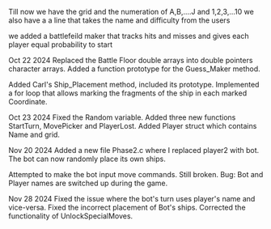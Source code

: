Till now we have the grid and the numeration of A,B,....J and 1,2,3,...10
we also have a a line that takes the name and difficulty from the users

we added a battlefeild maker that tracks hits and misses and gives each player equal probability to start

Oct 22 2024
Replaced the Battle Floor double arrays into double pointers character arrays. Added a function prototype for the Guess_Maker method.

Added Carl's Ship_Placement method, included its prototype. Implemented a for loop that allows marking the fragments of the ship in each marked Coordinate.

Oct 23 2024
Fixed the Random variable. Added three new functions StartTurn, MovePicker and PlayerLost. Added Player struct which contains Name and grid.



Nov 20 2024
Added a new file Phase2.c where I replaced player2 with bot. The bot can now randomly place its own ships.

Attempted to make the bot input move commands. Still broken. Bug: Bot and Player names are switched up during the game.

Nov 28 2024
Fixed the issue where the bot's turn uses player's name and vice-versa.
Fixed the incorrect placement of Bot's ships. 
Corrected the functionality of UnlockSpecialMoves.
